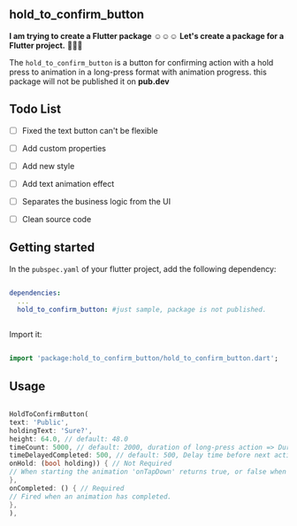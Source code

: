 ## hold_to_confirm_button

**I am trying to create a Flutter package** :relaxed::relaxed::relaxed:
**Let's create a package for a Flutter project.** :tada::tada::tada:

The `hold_to_confirm_button`  is a button for confirming action with a hold press to animation in a long-press format with animation progress. this package will not be published it on **pub.dev**

## Todo List

- [ ] Fixed the text button can't be flexible
- [ ] Add custom properties
- [ ] Add new style
- [ ] Add text animation effect
- [ ] Separates the business logic from the UI
- [ ] Clean source code


## Getting started

In the `pubspec.yaml` of your flutter project, add the following dependency:
```yaml

dependencies:
  ...
  hold_to_confirm_button: #just sample, package is not published.
  
```
Import it:
```dart

import 'package:hold_to_confirm_button/hold_to_confirm_button.dart'; 

```

## Usage


```dart

HoldToConfirmButton(
text: 'Public',
holdingText: 'Sure?',
height: 64.0, // default: 48.0
timeCount: 5000, // default: 2000, duration of long-press action => Duration(milliseconds: widget.timeCount).
timeDelayedCompleted: 500, // default: 500, Delay time before next action or [onCompleted].
onHold: (bool holding)) { // Not Required
// When starting the animation 'onTapDown' returns true, or false when the animation is reversed.
},
onCompleted: () { // Required
// Fired when an animation has completed.
},
),

```  
  